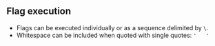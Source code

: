 ## Flag execution

* Flags can be executed individually or as a sequence delimited by `\`.
* Whitespace can be included when quoted with single quotes: `'   '`
